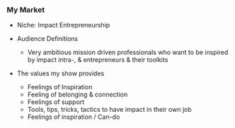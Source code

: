 ### My Market

- Niche: Impact Entrepreneurship
- Audience Definitions
    - Very ambitious mission driven professionals who want to be inspired by impact intra-, & entrepreneurs & their toolkits
    
- The values my show provides
    
    - Feelings of Inspiration
    - Feeling of belonging & connection
    - Feelings of support
    - Tools, tips, tricks, tactics to have impact in their own job
    - Feelings of inspiration / Can-do